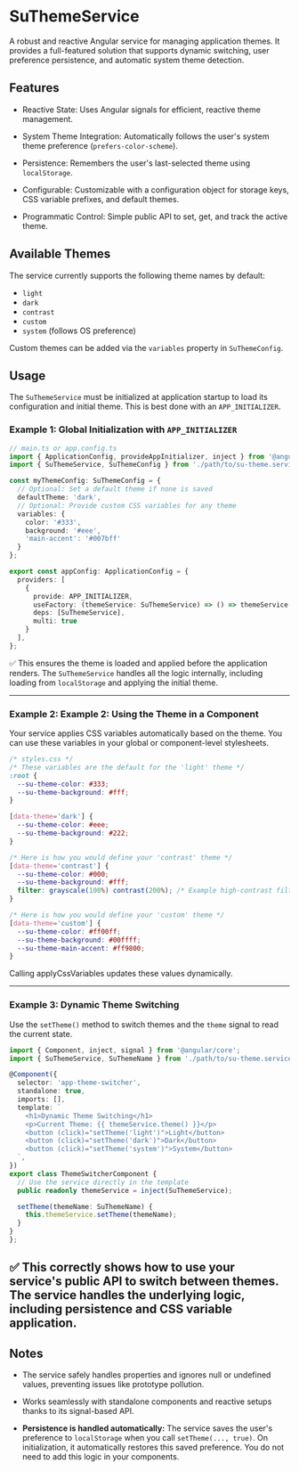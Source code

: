 # SuThemeService

A robust and reactive Angular service for managing application themes. It provides a full-featured solution that supports dynamic switching, user preference persistence, and automatic system theme detection.


## Features

- Reactive State: Uses Angular signals for efficient, reactive theme management.

- System Theme Integration: Automatically follows the user's system theme preference (`prefers-color-scheme`).

- Persistence: Remembers the user's last-selected theme using `localStorage`.

- Configurable: Customizable with a configuration object for storage keys, CSS variable prefixes, and default themes.

- Programmatic Control: Simple public API to set, get, and track the active theme.

## Available Themes

The service currently supports the following theme names by default:

- `light`
- `dark`
- `contrast`
- `custom`
- `system` (follows OS preference)

Custom themes can be added via the `variables` property in `SuThemeConfig`.


## Usage

The `SuThemeService` must be initialized at application startup to load its configuration and initial theme. This is best done with an `APP_INITIALIZER`.

### Example 1: Global Initialization with `APP_INITIALIZER`

```typescript 
// main.ts or app.config.ts
import { ApplicationConfig, provideAppInitializer, inject } from '@angular/core';
import { SuThemeService, SuThemeConfig } from './path/to/su-theme.service';

const myThemeConfig: SuThemeConfig = {
  // Optional: Set a default theme if none is saved
  defaultTheme: 'dark', 
  // Optional: Provide custom CSS variables for any theme
  variables: {
    color: '#333',
    background: '#eee',
    'main-accent': '#007bff'
  }
};

export const appConfig: ApplicationConfig = {
  providers: [
    {
      provide: APP_INITIALIZER,
      useFactory: (themeService: SuThemeService) => () => themeService.init(myThemeConfig),
      deps: [SuThemeService],
      multi: true
    }
  ],
};
```

✅ This ensures the theme is loaded and applied before the application renders. The `SuThemeService` handles all the logic internally, including loading from `localStorage` and applying the initial theme.

--- 

### Example 2: Example 2: Using the Theme in a Component
Your service applies CSS variables automatically based on the theme. You can use these variables in your global or component-level stylesheets.

```css
/* styles.css */
/* These variables are the default for the 'light' theme */
:root {
  --su-theme-color: #333;
  --su-theme-background: #fff;
}

[data-theme='dark'] {
  --su-theme-color: #eee;
  --su-theme-background: #222;
}

/* Here is how you would define your 'contrast' theme */
[data-theme='contrast'] {
  --su-theme-color: #000;
  --su-theme-background: #fff;
  filter: grayscale(100%) contrast(200%); /* Example high-contrast filter */
}

/* Here is how you would define your 'custom' theme */
[data-theme='custom'] {
  --su-theme-color: #ff00ff;
  --su-theme-background: #00ffff;
  --su-theme-main-accent: #ff9800;
}
```
Calling applyCssVariables updates these values dynamically.

---

### Example 3: Dynamic Theme Switching
Use the `setTheme()` method to switch themes and the `theme` signal to read the current state.

```typescript
import { Component, inject, signal } from '@angular/core';
import { SuThemeService, SuThemeName } from './path/to/su-theme.service';

@Component({
  selector: 'app-theme-switcher',
  standalone: true,
  imports: [],
  template: `
    <h1>Dynamic Theme Switching</h1>
    <p>Current Theme: {{ themeService.theme() }}</p>
    <button (click)="setTheme('light')">Light</button>
    <button (click)="setTheme('dark')">Dark</button>
    <button (click)="setTheme('system')">System</button>
  `,
})
export class ThemeSwitcherComponent {
  // Use the service directly in the template
  public readonly themeService = inject(SuThemeService);

  setTheme(themeName: SuThemeName) {
    this.themeService.setTheme(themeName);
  }
}
};

```
✅ This correctly shows how to use your service's public API to switch between themes. The service handles the underlying logic, including persistence and CSS variable application.
---

## Notes

- The service safely handles properties and ignores null or undefined values, preventing issues like prototype pollution.

- Works seamlessly with standalone components and reactive setups thanks to its signal-based API.

- **Persistence is handled automatically:** The service saves the user's preference to `localStorage` when you call `setTheme(..., true)`. On initialization, it automatically restores this saved preference. You do not need to add this logic in your components.